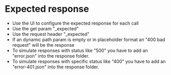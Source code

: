 # Expected response

- Use the UI to configure the expected response for each call
- Use the get param "_expected"
- Use the request header "_expected"
- If an dynamic path param is empty or in placeholder format an "400 bad request" will be the response
- To simulate responses with status like "500" you have to add an "error.json" into the response folder.
- To simulate responses with specific status like "400" you have to add an "error-401.json" into the response folder.
